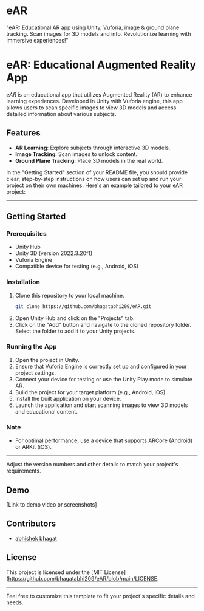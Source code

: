 # eAR
"eAR: Educational AR app using Unity, Vuforia, image &amp; ground plane tracking. Scan images for 3D models and info. Revolutionize learning with immersive experiences!"


# eAR: Educational Augmented Reality App

*eAR* is an educational app that utilizes Augmented Reality (AR) to enhance learning experiences. Developed in Unity with Vuforia engine, this app allows users to scan specific images to view 3D models and access detailed information about various subjects.

## Features
- **AR Learning**: Explore subjects through interactive 3D models.
- **Image Tracking**: Scan images to unlock content.
- **Ground Plane Tracking**: Place 3D models in the real world.

In the "Getting Started" section of your README file, you should provide clear, step-by-step instructions on how users can set up and run your project on their own machines. Here's an example tailored to your eAR project:

---

## Getting Started

### Prerequisites
- Unity Hub
- Unity 3D (version 2022.3.20f1)
- Vuforia Engine
- Compatible device for testing (e.g., Android, iOS)

### Installation
1. Clone this repository to your local machine.
   ```sh
   git clone https://github.com/bhagatabhi209/eAR.git
   ```
2. Open Unity Hub and click on the "Projects" tab.
3. Click on the "Add" button and navigate to the cloned repository folder. Select the folder to add it to your Unity projects.

### Running the App
1. Open the project in Unity.
2. Ensure that Vuforia Engine is correctly set up and configured in your project settings.
3. Connect your device for testing or use the Unity Play mode to simulate AR.
4. Build the project for your target platform (e.g., Android, iOS).
5. Install the built application on your device.
6. Launch the application and start scanning images to view 3D models and educational content.

### Note
- For optimal performance, use a device that supports ARCore (Android) or ARKit (iOS).

---

Adjust the version numbers and other details to match your project's requirements.
## Demo
[Link to demo video or screenshots]

## Contributors
- [abhishek bhagat](https://github.com?bhagtabhi209)

## License
This project is licensed under the [MIT License](https://github.com/bhagatabhi209/eAR/blob/main/LICENSE.

---

Feel free to customize this template to fit your project's specific details and needs.
